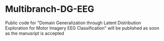 # Multibranch-DG-EEG
Public code for "Domain Generalization through Latent Distribution Exploration for Motor Imagery EEG Classification"
will be published as soon as the manusript is accepted
